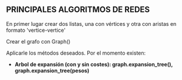 ## PRINCIPALES ALGORITMOS DE REDES

En primer lugar crear dos listas, una con vértices y otra con aristas en formato 'vertice-vertice'

Crear el grafo con Graph()

Aplicarle los métodos deseados. Por el momento existen:

- **Arbol de expansión (con y sin costes): graph.expansion_tree(), graph.expansion_tree(pesos)**
